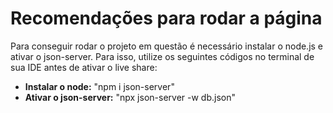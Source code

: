 # Recomendações para rodar a página

Para conseguir rodar o projeto em questão é necessário instalar o node.js e ativar o json-server. Para isso, utilize os seguintes códigos no terminal de sua IDE antes de ativar o live share: 

- **Instalar o node:** "npm i json-server"
- **Ativar o json-server:** "npx json-server -w db.json"
